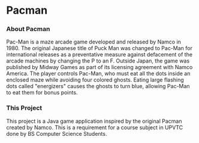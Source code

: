 # Pacman
### About Pacman
Pac-Man is a maze arcade game developed and released by Namco in 1980. The original Japanese title of Puck Man was changed to Pac-Man for international releases as a preventative measure against defacement of the arcade machines by changing the P to an F. Outside Japan, the game was published by Midway Games as part of its licensing agreement with Namco America. The player controls Pac-Man, who must eat all the dots inside an enclosed maze while avoiding four colored ghosts. Eating large flashing dots called "energizers" causes the ghosts to turn blue, allowing Pac-Man to eat them for bonus points.

### This Project
This project is a Java game application inspired by the original Pacman created by Namco. This is a requirement for a course subject in UPVTC done by BS Computer Science Students.

